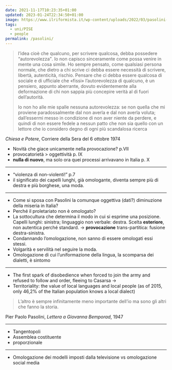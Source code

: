 ```yaml
---
date: 2021-11-17T10:23:35+01:00
updated: 2023-01-24T22:34:50+01:00
image: https://www.ilriformista.it/wp-content/uploads/2022/03/pasolini-calcio-solo-900x600.jpeg
tags:
  - uni/PISE
  - people
permalink: /pasolini/
---
```

> l’idea cioè che qualcuno, per scrivere qualcosa, debba possedere <q>autorevolezza</q>. Io non capisco sinceramente come possa venire in mente una cosa simile. Ho sempre pensato, come qualsiasi persona normale, che dietro a chi scrive ci debba essere necessità di scrivere, libertà, autenticità, rischio. Pensare che ci debba essere qualcosa di sociale e di ufficiale che «fissi» l’autorevolezza di qualcuno, è un pensiero, appunto aberrante, dovuto evidentemente alla deformazione di chi non sappia più concepire verità al di fuori dell’autorità.
>
> Io non ho alle mie spalle nessuna autorevolezza: se non quella che mi proviene paradossalmente dal non averla e dal non averla voluta; dall’essermi messo in condizione di non aver niente da perdere, e quindi di non essere fedele a nessun patto che non sia quello con un lettore che io considero degno di ogni più scandalosa ricerca

<p class='cite'><cite>Chiesa e Potere</cite>, Corriere della Sera del <time datetime='1974-10-06'>6 ottobre 1974</time></p>

- Novità che giace unicamente nella provocazione? p.VII
- provocatorietà > oggettività p. IX
- **nulla di nuovo**, ma solo ora quei processi arrivavano in Italia p. X

---

- <q>violenza di non-violenti!</q> p.7
- il significato dei capelli lunghi, già omologante, diventa sempre più di destra e più borghese, una moda.

---

- Come si sposa con Pasolini la comunque oggettiva (dati?) diminuzione della miseria in Italia?
- Perché il proletariato non è omologato?
- La sottocultura che determina il modo in cui si esprime una posizione. Capelli lunghi: sinistra; linguaggio non verbale: destra.
Scelta **esteriore**, non autentica perché standard. -> **provocazione** trans-partitica: fusione destra-sinistra.
- Condannando l’omologazione, non sanno di essere omologati essi stessi.
- Volgarità e servilità nel seguire la moda.
- Omologazione di cui l’uniformazione della lingua, la scomparsa dei dialetti, è sintomo

---

- The first spark of disobedience when forced to join the army and refused to follow and order, fleeing to Casarsa →
- Territoriality: the value of local languages and local people (as of 2015, only 46,2% of the Italian population knows a local dialect)

> L’altro è sempre infinitamente meno importante dell’io ma sono gli altri che fanno la storia.

<p class='cite'>Pier Paolo Pasolini, <cite>Lettera a Giovanna Bemporad</cite>, 1947</p>

---

- Tangentopoli
- Assemblea costituente
- proporzionale

---

- Omologazione dei modelli imposti dalla televisione vs omologazione social media
